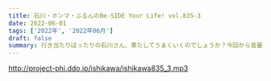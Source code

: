 ```yaml
---
title: 石川・ホンマ・ぶるんのBe-SIDE Your Life! vol.835-3
date: 2022-06-01
tags: ['2022年', '2022年06月']
draft: false
summary: 行き当たりばったりの石川さん、果たしてうまくいくのでしょうか？今回から音量の取り方を変えました！聴きやすくなってたら幸いです。
---
```


http://project-phi.ddo.jp/ishikawa/ishikawa835_3.mp3
